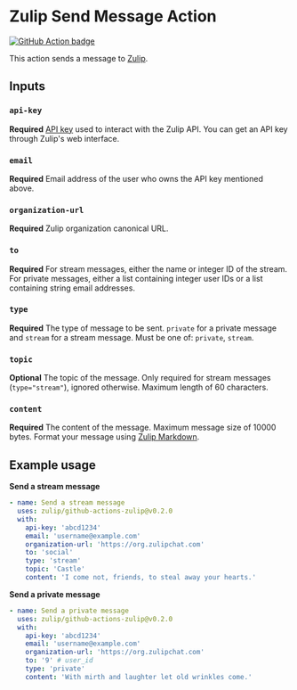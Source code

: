 # Zulip Send Message Action

[![GitHub Action badge](https://github.com/zulip/github-actions-zulip/workflows/test-local/badge.svg)](https://github.com/zulip/github-actions-zulip/actions?query=workflow%3Atest-local)

This action sends a message to [Zulip](https://zulip.com/).

## Inputs

### `api-key`

**Required** [API key](https://zulip.com/api/api-keys) used to interact with the Zulip API. You can get an API key through Zulip's web interface.

### `email`

**Required** Email address of the user who owns the API key mentioned above.

### `organization-url`

**Required** Zulip organization canonical URL.

### `to`

**Required** For stream messages, either the name or integer ID of the stream.
For private messages, either a list containing integer user IDs or a list containing string email addresses.

### `type`

**Required** The type of message to be sent. `private` for a private message and `stream` for a stream message.
Must be one of: `private`, `stream`.

### `topic`

**Optional** The topic of the message. Only required for stream messages (`type="stream"`), ignored otherwise.
Maximum length of 60 characters.

### `content`

**Required** The content of the message. Maximum message size of 10000 bytes.
Format your message using [Zulip Markdown](https://zulip.com/help/format-your-message-using-markdown).

## Example usage

**Send a stream message**
```yml
- name: Send a stream message
  uses: zulip/github-actions-zulip@v0.2.0
  with:
    api-key: 'abcd1234'
    email: 'username@example.com'
    organization-url: 'https://org.zulipchat.com'
    to: 'social'
    type: 'stream'
    topic: 'Castle'
    content: 'I come not, friends, to steal away your hearts.'
```

**Send a private message**
```yml
- name: Send a private message
  uses: zulip/github-actions-zulip@v0.2.0
  with:
    api-key: 'abcd1234'
    email: 'username@example.com'
    organization-url: 'https://org.zulipchat.com'
    to: '9' # user_id
    type: 'private'
    content: 'With mirth and laughter let old wrinkles come.'
```
